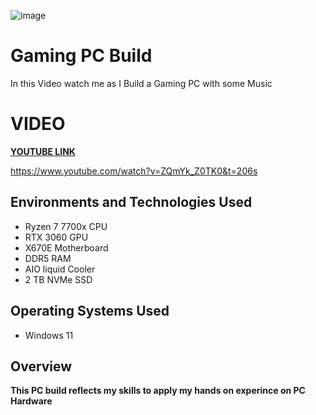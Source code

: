 <p align="center">
  
![image](https://github.com/user-attachments/assets/77550a60-a23b-440b-ba39-07e441259f23)





</p>

<h1>Gaming PC Build </h1>
In this Video watch me as I Build a Gaming PC with some Music <br />

<h1> VIDEO </h1>

**[YOUTUBE LINK](https://www.youtube.com/watch?v=ZQmYk_Z0TK0&t=206s)**

https://www.youtube.com/watch?v=ZQmYk_Z0TK0&t=206s

<h2>Environments and Technologies Used</h2>

- Ryzen 7 7700x CPU
- RTX 3060 GPU
- X670E Motherboard
- DDR5 RAM
- AIO liquid Cooler
- 2 TB NVMe SSD

<h2>Operating Systems Used </h2>

- Windows 11




<h2>Overview</h2>




**This PC build reflects my skills to apply my hands on experince on PC Hardware**







